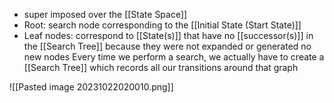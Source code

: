- super imposed over the [[State Space]]
- Root: search node corresponding to the [[Initial State (Start State)]]
- Leaf nodes: correspond to [[State(s)]] that have no [[successor(s)]] in the [[Search Tree]] because they were not expanded or generated no new nodes
Every time we perform a search, we actually have to create a [[Search Tree]] which records all our transitions around that graph

![[Pasted image 20231022020010.png]]

